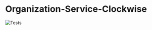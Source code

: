 # Organization-Service-Clockwise

![Tests](https://github.com/mhristev/Organization-Service-Clockwise/actions/workflows/blank.yml/badge.svg)
